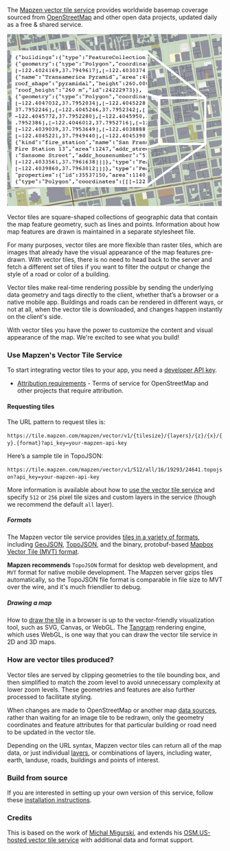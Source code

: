 The [Mapzen vector tile service](https://mapzen.com/projects/vector-tiles) provides worldwide basemap coverage sourced from [OpenStreetMap](www.openstreetmap.org) and other open data projects, updated daily as a free & shared service.

![Contents of an example vector tile](images/vector-tile-example.png)

Vector tiles are square-shaped collections of geographic data that contain the map feature geometry, such as lines and points. Information about how map features are drawn is maintained in a separate stylesheet file.

For many purposes, vector tiles are more flexible than raster tiles, which are images that already have the visual appearance of the map features pre-drawn. With vector tiles, there is no need to head back to the server and fetch a different set of tiles if you want to filter the output or change the style of a road or color of a building.

Vector tiles make real-time rendering possible by sending the underlying data geometry and tags directly to the client, whether that’s a browser or a native mobile app. Buildings and roads can be rendered in different ways, or not at all, when the vector tile is downloaded, and changes happen instantly on the client's side.

With vector tiles you have the power to customize the content and visual appearance of the map. We're excited to see what you build!

### Use Mapzen's Vector Tile Service

To start integrating vector tiles to your app, you need a [developer API key](https://mapzen.com/documentation/overview/).

* [Attribution requirements](https://github.com/tilezen/vector-datasource/blob/master/docs/attribution.md) - Terms of service for OpenStreetMap and other projects that require attribution.

#### Requesting tiles

The URL pattern to request tiles is:

`https://tile.mapzen.com/mapzen/vector/v1/{tilesize}/{layers}/{z}/{x}/{y}.{format}?api_key=your-mapzen-api-key`

Here’s a sample tile in TopoJSON:

`https://tile.mapzen.com/mapzen/vector/v1/512/all/16/19293/24641.topojson?api_key=your-mapzen-api-key`

More information is available about how to [use the vector tile service](use-service.md) and specify `512` or `256` pixel tile sizes and custom layers in the service (though we recommend the default `all` layer).

##### Formats

The Mapzen vector tile service provides [tiles in a variety of formats](use-service.md#formats), including [GeoJSON](http://geojson.org), [TopoJSON](https://github.com/mbostock/topojson/wiki), and the binary, protobuf-based [Mapbox Vector Tile (MVT) format](https://www.mapbox.com/vector-tiles/specification/).

**Mapzen recommends** `TopoJSON` format for desktop web development, and `MVT` format for native mobile development. The Mapzen server gzips tiles automatically, so the TopoJSON file format is comparable in file size to MVT over the wire, and it's much friendlier to debug.

##### Drawing a map

How to [draw the tile](display-tiles.md) in a browser is up to the vector-friendly visualization tool, such as SVG, Canvas, or WebGL. The [Tangram](https://mapzen.com/projects/tangram) rendering engine, which uses WebGL, is one way that you can draw the vector tile service in 2D and 3D maps.

### How are vector tiles produced?

Vector tiles are served by clipping geometries to the tile bounding box, and then simplified to match the zoom level to avoid unnecessary complexity at lower zoom levels. These geometries and features are also further processed to facilitate styling.

When changes are made to OpenStreetMap or another map [data sources](data-sources.md), rather than waiting for an image tile to be redrawn, only the geometry coordinates and feature attributes for that particular building or road need to be updated in the vector tile.

Depending on the URL syntax, Mapzen vector tiles can return all of the map data, or just individual [layers](layers.md), or combinations of layers, including water, earth, landuse, roads, buildings and points of interest.


### Build from source

If you are interested in setting up your own version of this service, follow these [installation instructions](https://github.com/mapzen/vector-datasource/wiki/Mapzen-Vector-Tile-Service).

### Credits

This is based on the work of [Michal Migurski](http://mike.teczno.com/), and extends his [OSM.US-hosted vector tile service](http://openstreetmap.us/~migurski/vector-datasource/) with additional data and format support.
